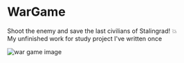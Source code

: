 # WarGame
Shoot the enemy and save the last civilians of Stalingrad! :boom:  
My unfinished work for study project I've written once

![war game image](/images/war-game.gif)
